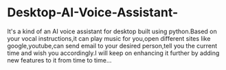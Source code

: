 # Desktop-AI-Voice-Assistant-
It's a kind of an AI voice assistant for desktop built using python.Based on your vocal instructions,it can play music for you,open different sites like google,youtube,can send email to your desired person,tell you the current time and wish you accordingly.I will keep on enhancing it further by adding new features to it from time to time...
